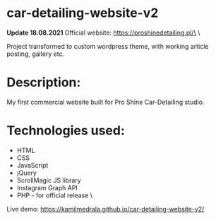 # car-detailing-website-v2

**Update 18.08.2021**
  Official website: https://proshinedetailing.pl/\
  \
 
  Project transformed to custom wordpress theme, with working article posting, gallery etc.
 
# Description:
My first commercial website built for Pro Shine Car-Detailing studio.

# Technologies used:

- HTML
- CSS
- JavaScript
- jQuery
- ScrollMagic JS library 
- Instagram Graph API
- PHP - for official release 
\
  
Live demo: https://kamilmedrala.github.io/car-detailing-website-v2/

